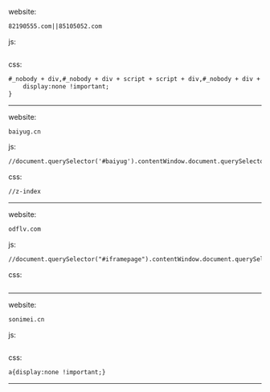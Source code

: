 website:
```markdown
82190555.com||85105052.com
```
js:
```markdown

```
css:
```markdown
#_nobody + div,#_nobody + div + script + script + div,#_nobody + div + script + script + script + div{
	display:none !important;
}
```
-----------------
website:
```markdown
baiyug.cn
```
js:
```markdown
//document.querySelector('#baiyug').contentWindow.document.querySelector('#baiyug').contentWindow.document.querySelector('iframe').src
```
css:
```markdown
//z-index
```
-----------------
website:
```markdown
odflv.com
```
js:
```markdown
//document.querySelector("#iframepage").contentWindow.document.querySelector("video").src
```
css:
```markdown

```
-----------------
website:
```markdown
sonimei.cn
```
js:
```markdown

```
css:
```markdown
a{display:none !important;}
```
-----------------
